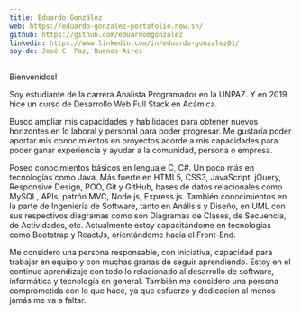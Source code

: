 ```yaml
---
title: Eduardo González
web: https://eduardo-gonzalez-portafolio.now.sh/
github: https://github.com/eduardomgonzalez
linkedin: https://www.linkedin.com/in/eduardo-gonzalez01/
soy-de: José C. Paz, Buenos Aires
---
```


Bienvenidos!

Soy estudiante de la carrera Analista Programador en la UNPAZ. 
Y en 2019 hice un curso de Desarrollo Web Full Stack en Acámica.

Busco ampliar mis capacidades y habilidades para obtener nuevos horizontes en lo laboral
y personal para poder progresar.
Me gustaría poder aportar mis conocimientos en proyectos acorde a mis capacidades para poder
ganar experiencia y ayudar a la comunidad, persona o empresa.

Poseo conocimientos básicos en lenguaje C, C#. Un poco más en tecnologías como Java. 
Más fuerte en HTML5, CSS3, JavaScript, jQuery, Responsive Design, POO, Git y GitHub, 
bases de datos relacionales como MySQL, APIs, patrón MVC, Node.js, Express.js.
También conocimientos en la parte de Ingeniería de Software, tanto en Análisis y Diseño, 
en UML con sus respectivos diagramas como son Diagramas de Clases, de Secuencia, de Actividades, etc.
Actualmente estoy capacitándome en tecnologías como Bootstrap y ReactJs, orientándome hacia el Front-End.

Me considero una persona responsable, con iniciativa, capacidad para trabajar en equipo
y con muchas granas de seguir aprendiendo. Estoy en el continuo aprendizaje con todo lo relacionado
al desarrollo de software, informática 
y tecnología en general.
También me considero una persona comprometida con lo que hace, ya que esfuerzo
y dedicación al menos jamás me va a faltar.
